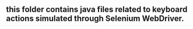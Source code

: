 ## this folder contains java files related to keyboard actions simulated through Selenium WebDriver.
